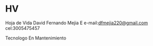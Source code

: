 # HV
Hoja de Vida
David Fernando Mejia E
e-mail:dfmejia220@gmail.com
cel:3005475457

Tecnologo En Mantenimiento

